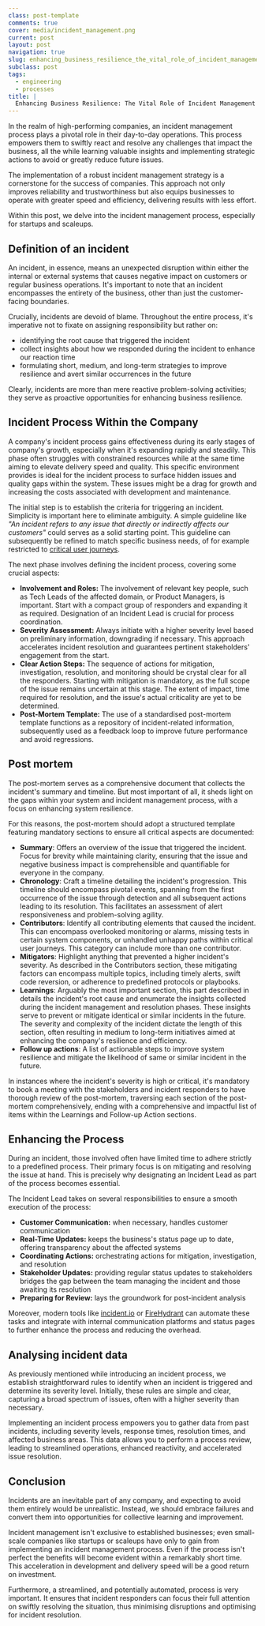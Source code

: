 ```yaml
---
class: post-template
comments: true
cover: media/incident_management.png
current: post
layout: post
navigation: true
slug: enhancing_business_resilience_the_vital_role_of_incident_management_for_startups_and_scaleups
subclass: post
tags:
  - engineering
  - processes
title: |
  Enhancing Business Resilience: The Vital Role of Incident Management for Startups and Scaleups
---
```


In the realm of high-performing companies, an incident management process plays a pivotal role in their day-to-day operations. This process empowers them to swiftly react and resolve any challenges that impact the business, all the while learning valuable insights and implementing strategic actions to avoid or greatly reduce future issues.

The implementation of a robust incident management strategy is a cornerstone for the success of companies. This approach not only improves reliability and trustworthiness but also equips businesses to operate with greater speed and efficiency, delivering results with less effort.

Within this post, we delve into the incident management process, especially for startups and scaleups.

## Definition of an incident

An incident, in essence, means an unexpected disruption within either the internal or external systems that causes negative impact on customers or regular business operations. It's important to note that an incident encompasses the entirety of the business, other than just the customer-facing boundaries.

Crucially, incidents are devoid of blame. Throughout the entire process, it's imperative not to fixate on assigning responsibility but rather on:

- identifying the root cause that triggered the incident
- collect insights about how we responded during the incident to enhance our reaction time
- formulating short, medium, and long-term strategies to improve resilience and avert similar occurrences in the future

Clearly, incidents are more than mere reactive problem-solving activities; they serve as proactive opportunities for enhancing business resilience.

## Incident Process Within the Company

A company's incident process gains effectiveness during its early stages of company's growth, especially when it's expanding rapidly and steadily. This phase often struggles with constrained resources while at the same time aiming to elevate delivery speed and quality. This specific environment provides is ideal for the incident process to surface hidden issues and quality gaps within the system. These issues might be a drag for growth and increasing the costs associated with development and maintenance.

The initial step is to establish the criteria for triggering an incident. Simplicity is important here to eliminate ambiguity. A simple guideline like _"An incident refers to any issue that directly or indirectly affects our customers"_ could serves as a solid starting point. This guideline can subsequently be refined to match specific business needs, of for example restricted to [critical user journeys](https://userpilot.com/blog/critical-user-journey/#:~:text=User%20Journey%20template.-,What%20is%20a%20critical%20user%20journey%3F,impact%20on%20revenue%20or%20retention.).

The next phase involves defining the incident process, covering some crucial aspects:

- **Involvement and Roles:** The involvement of relevant key people, such as Tech Leads of the affected domain, or Product Managers, is important. Start with a compact group of responders and expanding it as required. Designation of an Incident Lead is crucial for process coordination.
- **Severity Assessment:** Always initiate with a higher severity level based on preliminary information, downgrading if necessary. This approach accelerates incident resolution and guarantees pertinent stakeholders' engagement from the start.
- **Clear Action Steps:** The sequence of actions for mitigation, investigation, resolution, and monitoring should be crystal clear for all the responders. Starting with mitigation is mandatory, as the full scope of the issue remains uncertain at this stage. The extent of impact, time required for resolution, and the issue's actual criticality are yet to be determined.
- **Post-Mortem Template:** The use of a standardised post-mortem template functions as a repository of incident-related information, subsequently used as a feedback loop to improve future performance and avoid regressions.

## Post mortem

The post-mortem serves as a comprehensive document that collects the incident's summary and timeline. But most important of all, it sheds light on the gaps within your system and incident management process, with a focus on enhancing system resilience.

For this reasons, the post-mortem should adopt a structured template featuring mandatory sections to ensure all critical aspects are documented:

- **Summary**: Offers an overview of the issue that triggered the incident. Focus for brevity while maintaining clarity, ensuring that the issue and negative business impact is comprehensible and quantifiable for everyone in the company.
- **Chronology**: Craft a timeline detailing the incident's progression. This timeline should encompass pivotal events, spanning from the first occurrence of the issue through detection and all subsequent actions leading to its resolution. This facilitates an assessment of alert responsiveness and problem-solving agility.
- **Contributors**: Identify all contributing elements that caused the incident. This can encompass overlooked monitoring or alarms, missing tests in certain system components, or unhandled unhappy paths within critical user journeys. This category can include more than one contributor.
- **Mitigators**: Highlight anything that prevented a higher incident's severity. As described in the Contributors section, these mitigating factors can encompass multiple topics, including timely alerts, swift code reversion, or adherence to predefined protocols or playbooks.
- **Learnings**: Arguably the most important section, this part described in details the incident's root cause and enumerate the insights collected during the incident management and resolution phases. These insights serve to prevent or mitigate identical or similar incidents in the future. The severity and complexity of the incident dictate the length of this section, often resulting in medium to long-term initiatives aimed at enhancing the company's resilience and efficiency.
- **Follow up actions**: A list of actionable steps to improve system resilience and mitigate the likelihood of same or similar incident in the future.

In instances where the incident's severity is high or critical, it's mandatory to book a meeting with the stakeholders and incident responders to have thorough review of the post-mortem, traversing each section of the post-mortem comprehensively, ending with a comprehensive and impactful list of items within the Learnings and Follow-up Action sections.

## Enhancing the Process

During an incident, those involved often have limited time to adhere strictly to a predefined process. Their primary focus is on mitigating and resolving the issue at hand. This is precisely why designating an Incident Lead as part of the process becomes essential.

The Incident Lead takes on several responsibilities to ensure a smooth execution of the process:

- **Customer Communication:** when necessary, handles customer communication
- **Real-Time Updates:** keeps the business's status page up to date, offering transparency about the affected systems
- **Coordinating Actions:** orchestrating actions for mitigation, investigation, and resolution
- **Stakeholder Updates:** providing regular status updates to stakeholders bridges the gap between the team managing the incident and those awaiting its resolution
- **Preparing for Review:** lays the groundwork for post-incident analysis

Moreover, modern tools like [incident.io](https://incident.io/) or [FireHydrant](https://firehydrant.com/) can automate these tasks and integrate with internal communication platforms and status pages to further enhance the process and reducing the overhead.

## Analysing incident data

As previously mentioned while introducing an incident process, we establish straightforward rules to identify when an incident is triggered and determine its severity level. Initially, these rules are simple and clear, capturing a broad spectrum of issues, often with a higher severity than necessary.

Implementing an incident process empowers you to gather data from past incidents, including severity levels, response times, resolution times, and affected business areas. This data allows you to perform a process review, leading to streamlined operations, enhanced reactivity, and accelerated issue resolution.

## Conclusion

Incidents are an inevitable part of any company, and expecting to avoid them entirely would be unrealistic. Instead, we should embrace failures and convert them into opportunities for collective learning and improvement.

Incident management isn't exclusive to established businesses; even small-scale companies like startups or scaleups have only to gain from implementing an incident management process. Even if the process isn't perfect the benefits will become evident within a remarkably short time. This acceleration in development and delivery speed will be a good return on investment.

Furthermore, a streamlined, and potentially automated, process is very important. It ensures that incident responders can focus their full attention on swiftly resolving the situation, thus minimising disruptions and optimising for incident resolution.
